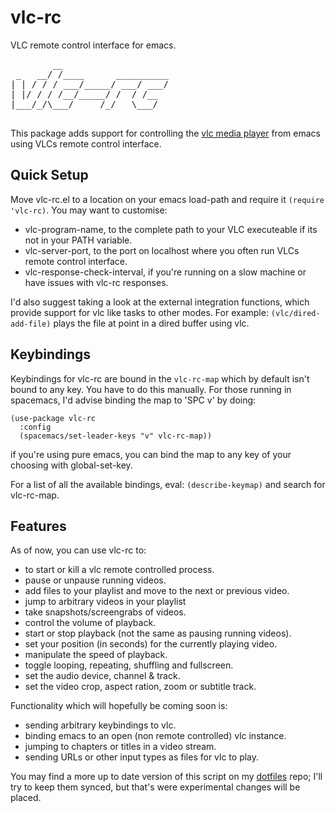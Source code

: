 # vlc-rc

VLC remote control interface for emacs.

<pre>
        __
 _   __/ /____      __________
| | / / / ___/_____/ ___/ ___/
| |/ / / /__/_____/ /  / /__
|___/_/\___/     /_/   \___/

</pre>

This package adds support for controlling the [vlc media player](https://www.videolan.org/vlc/index.en-GB.html) from emacs using VLCs remote control interface.

## Quick Setup

Move vlc-rc.el to a location on your emacs load-path and require it `(require 'vlc-rc)`. You may want to customise:

* vlc-program-name, to the complete path to your VLC executeable if its not in your PATH variable.
* vlc-server-port, to the port on localhost where you often run VLCs remote control interface.
* vlc-response-check-interval, if you're running on a slow machine or have issues with vlc-rc responses.

I'd also suggest taking a look at the external integration functions, which provide support for vlc like tasks to other modes. For example: `(vlc/dired-add-file)` plays the file at point in a dired buffer using vlc.

## Keybindings

Keybindings for vlc-rc are bound in the `vlc-rc-map` which by default isn't bound to any key. You have to do this manually. For those running in spacemacs, I'd advise binding the map to 'SPC v' by doing:

```elisp
(use-package vlc-rc
  :config
  (spacemacs/set-leader-keys "v" vlc-rc-map))
```

if you're using pure emacs, you can bind the map to any key of your choosing with global-set-key.

For a list of all the available bindings, eval: `(describe-keymap)` and search for vlc-rc-map.

## Features

As of now, you can use vlc-rc to:

* to start or kill a vlc remote controlled process.
* pause or unpause running videos.
* add files to your playlist and move to the next or previous video.
* jump to arbitrary videos in your playlist
* take snapshots/screengrabs of videos.
* control the volume of playback.
* start or stop playback (not the same as pausing running videos).
* set your position (in seconds) for the currently playing video.
* manipulate the speed of playback.
* toggle looping, repeating, shuffling and fullscreen.
* set the audio device, channel & track.
* set the video crop, aspect ration, zoom or subtitle track.

Functionality which will hopefully be coming soon is:
* sending arbitrary keybindings to vlc.
* binding emacs to an open (non remote controlled) vlc instance.
* jumping to chapters or titles in a video stream.
* sending URLs or other input types as files for vlc to play.

You may find a more up to date version of this script on my [dotfiles](https://github.com/MoHKale/.dotfiles) repo; I'll try to keep them synced, but that's were experimental changes will be placed.
